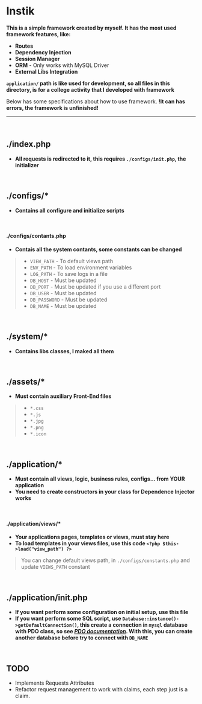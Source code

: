 # Instik

**This is a simple framework created by myself. It has the most used framework features, like:**
- **Routes**
- **Dependency Injection**
- **Session Manager**
- **ORM** - Only works with MySQL Driver
- **External Libs Integration**

**`application/` path is like used for development, so all files in this directory, is for a college activity that I developed with framework**

Below has some specifications about how to use framework. **!It can has errors, the framework is unfinished!**

---

<br/>

## ./index.php

 - **All requests is redirected to it, this requires `./configs/init.php`, the initializer**

<br/>

## ./configs/*

 - **Contains all configure and initialize scripts**


<br/>

 #### ./configs/contants.php

 - **Contais all the system contants, some constants can be changed**
 
 > - `VIEW_PATH` - To default views path
 > - `ENV_PATH` - To load environment variables
 > - `LOG_PATH` - To save logs in a file
 > - `DB_HOST` - Must be updated
 > - `DB_PORT` - Must be updated if you use a different port
 > - `DB_USER` - Must be updated
 > - `DB_PASSWORD` - Must be updated
 > - `DB_NAME` - Must be updated

<br/>

## ./system/*

 - **Contains libs classes, I maked all them**

<br/>

## ./assets/*

 - **Must contain auxiliary Front-End files**
 > - `*.css`
 > - `*.js`
 > - `*.jpg`
 > - `*.png`
 > - `*.icon`

<br/>

## ./application/*

 - **Must contain all views, logic, business rules, configs... from YOUR application**
 - **You need to create constructors in your class for Dependence Injector works**

<br/>

 #### ./application/views/*

 - **Your applications pages, templates or views, must stay here**
 - **To load templates in your views files, use this code `<?php $this->load("view_path") ?>`**

 > You can change default views path, in `./configs/constants.php` and update `VIEWS_PATH` constant

<br/>

## ./application/init.php

 - **If you want perform some configuration on initial setup, use this file**
 - **If you want perform some SQL script, use `Database::instance()->getDefaultConnection()`, this create a connection in `mysql` database with PDO class, so see _[PDO documentation](https://www.php.net/manual/pt_BR/class.pdo.php)_. With this, you can create another database before try to connect with `DB_NAME`**

 <br/>

 ## TODO

  - Implements Requests Attributes
  - Refactor request management to work with claims, each step just is a claim.
